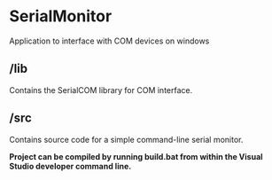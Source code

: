 # SerialMonitor
Application to interface with COM devices on windows


## /lib
Contains the SerialCOM library for COM interface.

## /src
Contains source code for a simple command-line serial monitor.




**Project can be compiled by running build.bat from within the Visual Studio developer command line.**
